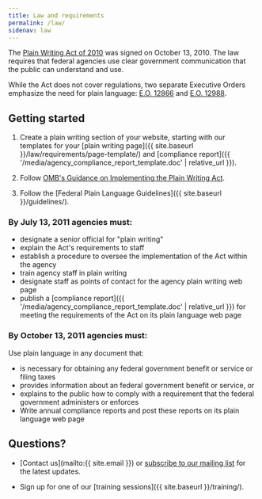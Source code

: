 ```yaml
---
title: Law and requirements
permalink: /law/
sidenav: law
---
```


The [Plain Writing Act of 2010](https://www.gpo.gov/fdsys/pkg/PLAW-111publ274/content-detail.html) was signed on October 13, 2010. The law requires that federal agencies use clear government communication that the public can understand and use.

While the Act does not cover regulations, two separate Executive Orders emphasize the need for plain language: [E.O. 12866](https://www.archives.gov/files/federal-register/executive-orders/pdf/12866.pdf) and [E.O. 12988](https://www.gpo.gov/fdsys/pkg/FR-1996-02-07/pdf/96-2755.pdf).

## Getting started

1. Create a plain writing section of your website, starting with our templates for your [plain writing page]({{ site.baseurl }}/law/requirements/page-template/) and [compliance report]({{ '/media/agency_compliance_report_template.doc' | relative_url }}).

2. Follow [OMB's Guidance on Implementing the Plain Writing Act](https://obamawhitehouse.archives.gov/sites/default/files/omb/memoranda/2011/m11-15.pdf).

3. Follow the [Federal Plain Language Guidelines]({{ site.baseurl }}/guidelines/).

### By July 13, 2011 agencies must:

- designate a senior official for "plain writing"
- explain the Act's requirements to staff
- establish a procedure to oversee the implementation of the Act within the agency
- train agency staff in plain writing
- designate staff as points of contact for the agency plain writing web page
- publish a [compliance report]({{ '/media/agency_compliance_report_template.doc' | relative_url }}) for meeting the requirements of the Act on its plain language web page

### By October 13, 2011 agencies must:

Use plain language in any document that:

- is necessary for obtaining any federal government benefit or service or filing taxes
- provides information about an federal government benefit or service, or
- explains to the public how to comply with a requirement that the federal government administers or enforces
- Write annual compliance reports and post these reports on its plain language web page

## Questions?

- [Contact us](mailto:{{ site.email }}) or [subscribe to our mailing list](https://www.digitalgov.gov/communities/plain-language-community-of-practice/) for the latest updates.

- Sign up for one of our [training sessions]({{ site.baseurl }}/training/).
